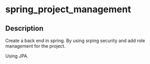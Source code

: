 ﻿# spring_project_management
 ## Description
 
 Create a back end in spring.
 By using srping security and add role management for the project.
 
 Using JPA. 
 
 
 
